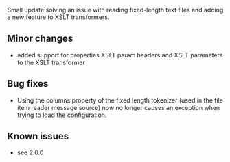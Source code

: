 Small update solving an issue with reading fixed-length text files and adding a new feature to XSLT transformers.
## Minor changes
- added support for properties XSLT param headers and XSLT parameters to the XSLT transformer
## Bug fixes
- Using the columns property of the fixed length tokenizer (used in the file item reader message source) now no longer causes an exception when trying to load the configuration.
## Known issues
- see 2.0.0
